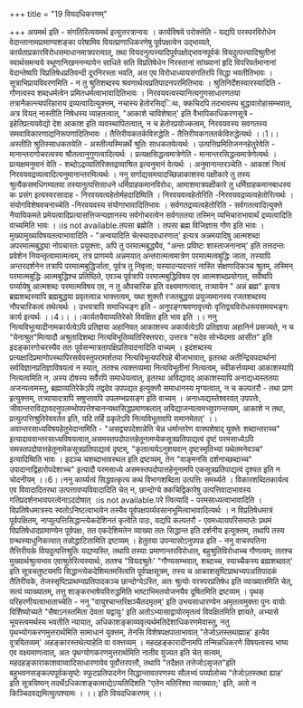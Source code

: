 +++
title = "19 वियदधिकरणम्"

+++
अयमर्थ इति - संगतिरित्ययमर्थ इत्युत्तरत्रान्वयः । कार्यविषये परोक्त्तेति - यद्यपि परस्परविरोधेन वेदान्तानामप्रामाण्यशङ्का परेषामिव वियत्प्राणाधिकरणेषु पूर्वपक्षत्वेन उद्भाव्यते, कार्यताप्रकारविरोधसमाधानमात्रपरत्वात्, तथा वियदनुत्पत्त्यादिपूर्वपक्षोद्भावनपूर्वकं वियदुत्पत्त्यादिश्रुतीनां स्वार्थसमन्वये स्थूणानिखननन्यायेन साधिते सति विप्रतिषेधेन निरस्तानां सांख्यानां हृदि विपरिवर्तमानानां वेदान्तेष्वपि विप्रतिषेधप्रतिवन्दी दूरनिरस्ता भवति, अत एव विरोधाध्यायसंगतिरपि सिद्धा भवतीतिभावः । सूत्राभिप्रायविवरणमिति - न तु श्रुतिशब्दस्य श्रवणार्थत्वप्रतिपादनपरमितिभावः । श्रुतिनिर्देशस्वारस्यादिति - गौणत्वस्य शब्दधर्मत्वेन प्रमितधर्मत्वाभावादितिभावः । निरवयवत्वस्यानित्यगुणसाधारणतया तत्रानैकान्त्यपरिहाराय द्रव्यत्वादित्युक्त्तम्, नचास्य हेतोरसिद्िथः, क्कचिदपि तदभावस्य बुद्धावारोहासम्भवात्, अत्र वियत् नास्तीति निषेधस्य व्याहतत्वात्, "आकाशे चाविशेषात्' इति वैभापिकाधिकरणसूत्रे - इहेतिप्रत्ययवेद्यो देश आकाश इति व्यवस्थापितत्वात्, न च हेतोरप्रयोज्कत्वम्, निरवयवस्य सवगतस्य समवाविकारणाद्यनिरूपणादितिभावः । तैत्तिरीयकतर्कविरुद्धेति - तैत्तिरीयकगततर्कविरुद्धेत्यर्थः ।।1।।अस्तीति श्रुतिस्साधकतयेति - अस्तीत्यस्मिन्नर्थे श्रुतिः साधकतयेत्यर्थः । उत्पत्तिप्रमितिजननहेतुरेवेति - मानान्तरागोचरत्वस्य श्रौतत्वानुगुणत्वादित्यर्थः । प्रत्यक्षसिद्धत्वमात्रेणेति - मानान्तरसिद्धत्वमात्रेणेत्यर्थः । प्रत्यक्षमनुमानं वेति - शब्दोऽद्रव्यातिरिक्त्तद्रव्याश्रित इत्यनुमानं वेत्यर्थः । अनुमानान्तरञ्चेति - आकाशं नित्यं निरवयवद्रव्यत्वादित्यनुमानान्तरमित्यर्थः । ननु सर्गाद्यसमयादच्छिन्नाकाशस्य पक्षीकारे तु तस्य श्रुत्यैकसमधिगम्यतया तस्यानुत्पत्तिसाधने धर्मिग्राहकमानविरोधः, आमाशमात्रपक्षीकारे तु धर्मिग्राहकमानबाधस्य कः प्रसंग इत्यस्वरसादाह - निरवयवत्वहेतोर्महदादिष्विति । निरवयवत्वहेतोरिति -निरवयवद्रव्यत्वहेतोरित्यर्थः । संयोगविशेषवचनाच्चेति -निरवयवस्य संयोगाभावादितिभावः । सर्वगतद्रव्यत्वहेतोरिति - सर्वगतत्वादित्युक्त्ते नैयायिकमते प्रमेयत्वादिप्रत्यासत्तिजन्यज्ञानस्य सर्वगोचरत्वेन सर्वगततया तस्मिन् व्यभिचाराभावार्थं द्रव्यत्वादिति वाच्यमिति भावः ।।is not available.तपसा ब्रह्मेति । तपसा ब्रह्म विजिज्ञास गौण इति भावः । मुख्यामुख्यविषयतत्वाभावादिति - "अन्वयादिति चेत्स्यादवधारणात्' इत्यत्र अन्नमयादिषु आत्मशब्दा अपरमात्मबुद्ध्या नोपचारतः प्रयुक्त्ताः, अपि तु परमात्मबुद्ध्यैव, "अन्तः प्रविष्टः शास्ताजनानाम्' इति तत्तदन्तः प्रवेशेन नियन्तृत्वामात्मत्वम्, तत्र प्राणमये अन्नमयात् अन्तरात्मत्वमात्रेण परमात्मत्वबुद्धिः जाता, तस्यापि अन्तरदर्शनेन तत्रापि परमात्मबुद्धिर्जाता, पूर्वत्र तु निवृत्ता; यस्यादन्यदन्तरं नास्ति र्सक्षणादिकञ्च श्रुतम्, तस्मिन् परमात्मबुद्धिः आत्मबुद्धिश्च प्रतिष्ठिते, एवञ्च पूर्वत्रापि परमात्मबुद्धिविषय एव आत्मशब्दप्रयोगात्, सर्वेष्वपि पर्य्यायेषु आत्मशब्दः परमात्मविषय एव, न तु औपचारिक इति वक्ष्यमाणत्वात्, तत्र्यायेन " अन्नं ब्रह्म" इत्यत्र ब्रह्मशब्दस्यापि ब्रह्मबुद्धया प्रवृतत्वान्न भाक्त्तत्वम्, यथा शुक्त्तौ रजतबुद्धया प्रयुज्यमानस्य रजतशब्दस्य नौपचारिकत्वं तथेत्यर्थः । उभयत्रापि समाधिभङ्ग इति - अनुपङ्गश्रवणावृत्त्योः वृत्तिद्वयविरोधरूपसमयभङ्गः कार्य इत्यर्थः ।।4।। ।।कार्यतयैवाव्यतिरेको विवक्षित इति भाव इति ।। ननु नित्यविभूत्यादीनामकार्यत्वेऽपि प्रतिज्ञया अहानिवत् आकाशस्य अकार्यत्वेऽपि प्रतिज्ञाया अहानिर्न प्रसज्यते, न च "येनाश्रुत"मित्यादौ अश्रुतादिशब्दा नित्यविभूतिव्यतिरिक्त्तपराः, उत्तरत्र "सदेव सोभ्येदमग्र आसीत" इति इदङ्कारगोचरस्यैव ततः पूर्वसन्मात्रतापक्षिप्रतिपादनादिति वाच्यम् । इदंशब्दस्य प्रत्यक्षादिप्रमाणोपस्थापिरसर्ववस्तुपरामर्शतया नित्यविभूत्यपरिग्रहे बीजाभावात्, इतरथा अतीन्द्रियपदार्थानां सर्वविज्ञानप्रतिज्ञाविषयत्वं न स्यात्, ततश्च त्यक्त्तव्यम्वा नित्यविभूतीनां नित्यत्वम्, स्वीकर्त्तव्यम्वा आकाशस्यापि नित्यत्वमिति न, अस्य दोषस्य सर्वैरपि समाधेयत्वात्, इतरथा अविद्यावद् आकाशस्यापि अनाद्यध्यस्ततया अजन्यत्वमस्तु, ब्रह्माव्यतिरेकेऽपि तद्वदेव उपपद्यत इत्युक्त्तौ समाधानस्य मृग्यत्वात्, न च कल्पतरौ - तथा प्राण इत्युक्त्तम्, तत्र्यायादत्रापि सषुप्तावपि उपलम्भप्रसङ्ग इति वाच्यम् । अनाध्यद्यस्तेश्वरवत् उपपत्तेः, जीवान्तराविद्यावदनुपलम्भोपपत्तेश्चानन्यथासिद्धप्रमाणबलात् अविद्याजन्यत्वमभ्युपगन्तव्यम्, आकाशे न तथा, प्रत्युत्पत्तिश्रुतिरेववर्तत इति, यदि तर्हि प्रकृतेऽपि नित्यविभूतावपि समानमेतत्' ।।अवान्तरसाध्यविषयहेतुभेदानामिति - "असद्व्यपदेशान्नेति चेन्न धर्मान्तरेण वाक्यशेषाद् युक्त्तेः शब्दान्तराच्च" इत्यादाववान्तरसाध्यविषयत्वात्,असमस्तपदोपात्तहेतूनामप्येकसूत्रप्रतिपाद्यत्वं दृष्टं परमसाध्येऽपि समस्तपदोपात्तहेतूनामेकसूत्रप्रतिपाद्यत्वं दृष्टम्, "कृतात्ययेऽनुशयवान् दृष्टस्मृतिभ्यां यथेतमनेवञ्च" इत्यादिष्विति भावः । इदञ्च चशब्दाभावस्थल इति द्रष्टव्यम्, तेन "वाङ्मनसि दर्शनाच्छब्दाच्च" उपादानाद्विहारोपदेशाच्च" इत्यादौ परमसाध्ये असमस्तपदोपात्तहेनूनामपि एकसूत्रप्रतिपाद्यत्वं दृश्यत इति न चोदनीयम् ।।6।।ननु कार्य्यत्वं सिद्धवत्कृत्य कथं विभागशब्दिता उत्पत्तिः समर्थ्यते । विकारशब्दितकार्यत्व एव विवादादितरथा उत्पत्तावप्यविवादादिति चेत् न, छान्दोग्ये क्कचिद्विकारेषु उत्पत्तिवादाभावस्य गतिप्रदर्शनभावपरत्वेनाऽददोषात् ।is not available.परे त्वित्यादि - परमसाध्यत्वाभावादिति । विप्रतिषेधमात्रस्य स्वतोऽनिष्टत्वाभावेन तस्यैव पूर्वपक्षपर्य्यवसानभूमित्वाभावादित्यर्थः । न विप्रतिषेधमात्रं पूर्वपक्षितम्, नाप्युत्पत्तिसिद्धान्त्येकदेशिनतं कृत्वेति पाठः, यद्यपि कल्पतरौ - एवमध्यायपरिसमाप्तेः प्रथमं विप्रतिषेधादप्रामाण्येन पूर्वपक्षः, तत एकदेशिमतेन व्याख्या ततः सिद्धान्त इति दर्शनीय इत्युक्त्तम्, तथापि तस्य ग्रन्थस्याधुनिकत्वात् तन्नोद्धाटितामिति द्रष्टव्यम् । हेतुतया उपन्यासोऽनुपपन्न इति - ननु वाचस्पतिना तैत्तिरीयके वियदुत्पत्तिश्रुतिः यद्यप्यस्ति, तथापि तस्याः प्रमाणान्तरविरोधात्, बहुश्रुतिविरोधाच्च गौणत्वम्; ततश्च मुख्यार्थश्रुत्यभाव एवाश्रुतेरित्यस्यार्थः, ततश्च "वियदश्रुतेः' "गौण्यसम्भवात्, शब्दाच्च, स्याच्चैकस्य ब्रह्मशब्दवत्' इति सूत्रचतुष्टयमपि सिद्धान्त्येकदेशिमतमस्त्विति पूर्वपक्षसूत्रम्, तस्य च आकाशसृष्टिप्राथभ्यपअतिपादकं तैतिरीयके, तेजस्सृष्टिप्राथम्यप्रतिपादकञ्च छान्दोग्येऽस्ति, अतः श्रुत्योः परस्परप्रतिषेध इति व्याख्यातमिति चेत्, सत्यं व्याख्यातम्, तत्तु शाङ्करभाषेयविरुद्धमिति भाष्टाभिमतयोजनयैव दूषितमिति द्रष्टव्यम् । पृथक् परिहरणीयत्वाभाताच्चेति - ननु "वायुश्चान्तरिक्षञ्चैतदमृतम्' इति उभयसाधारण्येन अमृतत्वमुक्त्ता पुनः वायोः विशिेष्योच्यते "सैषाऽनस्तमिता देवता यद्वायुः' इति अतोऽभ्यासाद्वायोरमृतत्वं विवक्षितमिति ज्ञायते, अभ्यासे भूयस्त्वमर्थस्य भवतीति न्यायात्, अधिकाशङ्काव्यवृत्यर्थमतिदेशाधिकरणमेवास्तु, नतु पृथभ्योगकरणमुत्तरार्थमिति सामाधानं युक्त्तम्, तेनसि विशेषपक्षपाताभावात् "तेजोऽतस्तथाह्माह' इत्येव वूत्रयितव्यम्' अहङ्कारस्तथेत्याहेति वा वक्त्तव्यम् । महदहङ्कारादीनामपि तन्मिन्नधिकरणे विषयत्वस्य भाष्य एव वक्ष्यमाणत्वात्, अतः पृथग्योगकरणमुत्तरार्थमिति नातीव युज्यत इति चेत् सत्यम्, महदहङ्काराकाशवाय्वादिसाधारणावेव पूर्वोत्तरपत्तौ, तथापि "तदैक्षत तत्तेजोऽसृजत"इति बहुभवनसङ्कल्पपूर्वकसृष्टेः स्फुटप्रतिपादनेन सिद्धान्तावतरणस्य सौलभ्यं पर्य्यालोच्य "तेजोऽतस्तथा ह्याह' इति सूत्रयिष्यन् तदर्थेऽधिकाशङ्कामाद्येऽप्यतिदिशति "एतेन मतिरिश्वा व्याख्यात;' इति, अतो न किञ्चिदवद्यमित्युत्पश्यामः । ।। इति वियदधिकरणम् ।।